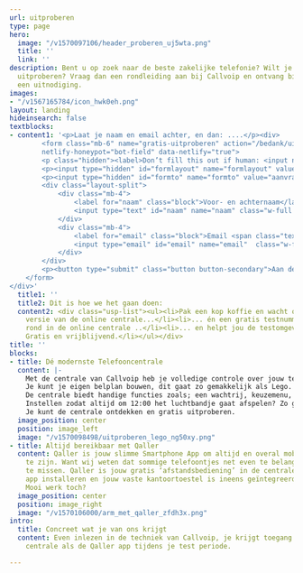 ```yaml
---
url: uitproberen
type: page
hero:
  image: "/v1570097106/header_proberen_uj5wta.png"
  title: ''
  link: ''
description: Bent u op zoek naar de beste zakelijke telefonie? Wilt je dit gratis
  uitproberen? Vraag dan een rondleiding aan bij Callvoip en ontvang binnen 1 dag
  een uitnodiging.
images:
- "/v1567165784/icon_hwk0eh.png"
layout: landing
hideinsearch: false
textblocks:
- content1: '<p>Laat je naam en email achter, en dan: ....</p><div>
        <form class="mb-6" name="gratis-uitproberen" action="/bedank/uitproberen" accept-charset="UTF-8" method="POST"
        netlify-honeypot="bot-field" data-netlify="true">
        <p class="hidden"><label>Don’t fill this out if human: <input name="bot-field"></label></p>
        <p><input type="hidden" id="formlayout" name="formlayout" value="d-5f1602c68c8a42919ddf340e285386e3" class="hidden"></p>
        <p><input type="hidden" id="formto" name="formto" value="aanvraag" class="hidden"></p>
        <div class="layout-split">
            <div class="mb-4">
                <label for="naam" class="block">Voor- en achternaam</label> 
                <input type="text" id="naam" name="naam" class="w-full border border-grey-light bg-white px-3 py-2 text-base"> 
            </div>
            <div class="mb-4">
                <label for="email" class="block">Email <span class="text-red">*</span></label> 
                <input type="email" id="email" name="email"  class="w-full border border-grey-light bg-white px-3 py-2 text-base" required>
            </div>
        </div>
        <p><button type="submit" class="button button-secondary">Aan de slag</button></p>
    </form>
</div>'
  title1: ''
  title2: Dit is hoe we het gaan doen:
  content2: <div class="usp-list"><ul><li>Pak een kop koffie en wacht op ons telefoontje</li><li>Je krijgt toegang tot de volledige
    versie van de online centrale...</li><li>... én een gratis testnummer gedurende jouw testweek</li><li>EEen Callvoip teamlid leidt je
    rond in de online centrale ..</li><li>... en helpt jou de testomgeving testklaar te maken</li><li>Jij kunt 7 dagen gaan testen
    Gratis en vrijblijvend.</li></ul></div>
title: ''
blocks:
- title: Dé modernste Telefooncentrale
  content: |-
    Met de centrale van Callvoip heb je volledige controle over jouw telefonie.
    Je kunt je eigen belplan bouwen, dit gaat zo gemakkelijk als Lego.
    De centrale biedt handige functies zoals; een wachtrij, keuzemenu, tijdscondities en nog veel meer professionele functionaliteiten.
    Instellen zodat altijd om 12:00 het luchtbandje gaat afspelen? Zo geregeld!
    Je kunt de centrale ontdekken en gratis uitproberen.
  image_position: center
  position: image_left
  image: "/v1570098498/uitproberen_lego_ng50xy.png"
- title: Altijd bereikbaar met Qaller
  content: Qaller is jouw slimme Smartphone App om altijd en overal mobiel bereikbaar
    te zijn. Want wij weten dat sommige telefoontjes net even te belangrijk zijn om
    te missen. Qaller is jouw gratis ‘afstandsbediening’ in de centrale. Enkel de
    app installeren en jouw vaste kantoortoestel is ineens geïntegreerd met je smartphone.
    Mooi werk toch?
  image_position: center
  position: image_right
  image: "/v1570106000/arm_met_qaller_zfdh3x.png"
intro:
  title: Concreet wat je van ons krijgt
  content: Even inlezen in de techniek van Callvoip, je krijgt toegang tot zowel de
    centrale als de Qaller app tijdens je test periode.

---
```

